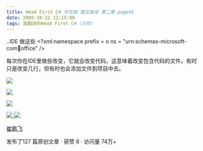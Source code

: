```yaml
---
title: Head First C# 中文版 图文皆译 第二章 page45
date: 2008-10-22 12:15:00
tags: 我翻译的Head First C#（习作）
---
```

..IDE  做这些  <?xml:namespace prefix = o ns = "urn:schemas-microsoft-
com:office:office" />

每次你在IDE里做些改变，它就会改变代码，这意味着改变包含代码的文件。有时只是改变几行，但有时也会添加文件到项目中去。

![](https://p-blog.csdn.net/images/p_blog_csdn_net/cuipengfei1/EntryImages/20081022/%E6%88%AA%E5%9B%BE00.jpg)

![](https://p-blog.csdn.net/images/p_blog_csdn_net/cuipengfei1/EntryImages/20081022/%E6%88%AA%E5%9B%BE01.jpg)

![](https://p-blog.csdn.net/images/p_blog_csdn_net/cuipengfei1/EntryImages/20081022/%E6%88%AA%E5%9B%BE02.jpg)



[ ![](https://profile.csdnimg.cn/5/2/5/3_cuipengfei1)
![](https://g.csdnimg.cn/static/user-reg-year/1x/11.png)
](https://blog.csdn.net/cuipengfei1)

[ 崔鹏飞 ](https://blog.csdn.net/cuipengfei1)

发布了127 篇原创文章  ·  获赞 8  ·  访问量 74万+

